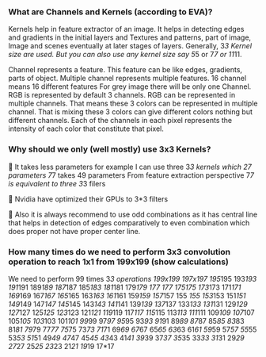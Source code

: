 ### What are Channels and Kernels (according to EVA)?

Kernels help in feature extractor of an image. It helps in detecting edges and gradients in the initial layers and Textures and patterns, part of image, Image and scenes eventually at later stages of layers. Generally, 3*3 Kernel size are used. But you can also use any kernel size say 5*5 or 7*7 or 11*11.

Channel represents a feature. This feature can be like edges, gradients, parts  of object.  Multiple channel represents multiple features. 16 channel means 16 different features For grey image there will be only one Channel. RGB is represented by default 3 channels. RGB can be represented in multiple channels. That means these 3 colors can be represented in multiple channel. That is mixing these 3 colors can give different colors nothing but different channels. Each of the channels in each pixel represents the intensity of each color that constitute that pixel.

### Why should we only (well mostly) use 3x3 Kernels?

	It takes less parameters for example I can use three 3*3 kernels which 27 parameters
7*7 takes 49 parameters
From feature extraction perspective 7*7 is equivalent  to three 3*3 filers

	Nvidia have optimized their GPUs to 3*3 filters

	Also it is always recommend to use odd combinations as it has central line that helps in detection of edges comparatively to even combination which does proper not have proper center line.

### How many times do we need to perform 3x3 convolution operation to reach 1x1 from 199x199 (show calculations)
We need to perform 99 times 3*3 operations
199x199
197x197
195*195
193*193
191*191
189*189
187*187
185*183
181*181
179*179
177 *177
175*175
173*173
171*171
169*169
167*167
165*165
163*163
161*161
159*159
157*157
155 *155
153*153
151*151
149*149
147*147
145*145
143*143
141*141
139*139
137*137
133*133
131*131
129*129
127*127
125*125
123*123
121*121
119*119
117*117
115*115
113*113
111*111
109*109
107*107
105*105
103*103
101*101
99*99
97*97
95*95
93*93
91*91
89*89
87*87
85*85
83*83
81*81
79*79
77*77
75*75
73*73
71*71
69*69
67*67
65*65
63*63
61*61
59*59
57*57
55*55
53*53
51*51
49*49
47*47
45*45
43*43
41*41
39*39
37*37
35*35
33*33
31*31
29*29
27*27
25*25
23*23
21*21
19*19
17*17

